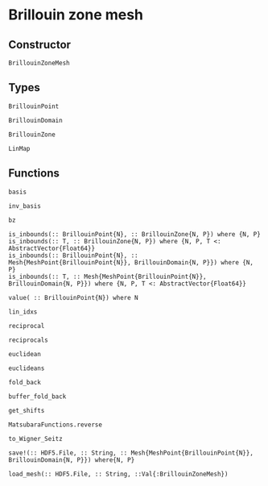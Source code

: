 # Brillouin zone mesh

## Constructor

```@docs
BrillouinZoneMesh
```

## Types 

```@docs
BrillouinPoint
```

```@docs
BrillouinDomain
```

```@docs
BrillouinZone
```

```@docs
LinMap
```

## Functions

```@docs
basis
```

```@docs
inv_basis
```

```@docs
bz
```

```@docs
is_inbounds(:: BrillouinPoint{N}, :: BrillouinZone{N, P}) where {N, P}
is_inbounds(:: T, :: BrillouinZone{N, P}) where {N, P, T <: AbstractVector{Float64}}
is_inbounds(:: BrillouinPoint{N}, :: Mesh{MeshPoint{BrillouinPoint{N}}, BrillouinDomain{N, P}}) where {N, P}
is_inbounds(:: T, :: Mesh{MeshPoint{BrillouinPoint{N}}, BrillouinDomain{N, P}}) where {N, P, T <: AbstractVector{Float64}}
```

```@docs
value( :: BrillouinPoint{N}) where N
```

```@docs
lin_idxs
```

```@docs
reciprocal
```

```@docs
reciprocals
```

```@docs
euclidean
```
```@docs
euclideans
```

```@docs
fold_back
```

```@docs
buffer_fold_back
```

```@docs
get_shifts
```

```@docs
MatsubaraFunctions.reverse
```

```@docs
to_Wigner_Seitz
```

```@docs
save!(:: HDF5.File, :: String, :: Mesh{MeshPoint{BrillouinPoint{N}}, BrillouinDomain{N, P}}) where{N, P}
```   

```@docs
load_mesh(:: HDF5.File, :: String, ::Val{:BrillouinZoneMesh})
```    